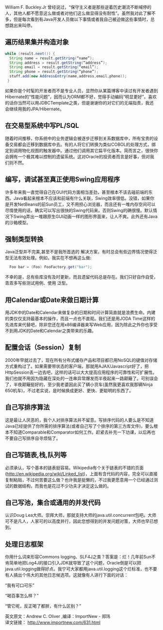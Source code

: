 William F. Buckley.Jr 曾经说过，“保守主义者是那些逆着历史潮流不断喊停的人，其他人都不愿意这么做或者对他们这么做显得没有耐性”。虽然我对此了解不多，但是每次看到有Java开发人员做以下事情或者我自己被迫做这些事情时，总想跳出来叫停。

## 遍历结果集并构造对象

```java  
while (result.next()) {
  String name = result.getString(“name”);
  String address = result.getString(“address”);
  String email = result.getString(“email”);
  String phone = result.getString(“phone”);
  stuff.add(new AddressEntry(name,address,email,phone));
 }
```

如果你是个时髦的开发者而不是专业人员，显然你从某篇博客中读过有开发者遇到Hibernate的“性能问题”，因而认为ORM都不好，觉得手动编码“明显更好”。喜欢的话你当然可以用JDBCTemplate之类，但是谢谢你的对它们的无端指责，我还会继续用我的JPA/Hibernate。

## 在交易型系统中写PL/SQL

随着时间推移，你系统中的业务逻辑会被逐步迁移到关系数据库中，所有宝贵的设备交易都会迁移到数据库中去。有的人将它们转换为类似COBOL的处理方式，绑定到调用物化视图的触发器中。通过他们调用其它扁平化版本。简而言之，很快你会拥有一个极其难以控制的遗留系统。这对Oracle的投资者而言是好事，但对我们则不然。

## 编写，调试甚至真正使用Swing应用程序

许多年来我一直觉得自己在GUI代码方面相当差劲，甚至根本不该去碰前端的东西。Java看起来根本不应该和前端有什么关联，Swing效率很低。没错，如果你是开发NetBeans的前Sun员工，又不用担心浏览器，而且还有一堆内存空间可以尽情使用的话，确实可以写出很快的Swing代码来。否则Swing的确很慢。默认情况下Swing弄出一堆跟原生GUI动画一样的图形界面来，让人不爽。此外还有Java的沙箱模型。

## 强制类型转换

Java泛型并不完美,甚至不是我所首选的 解决方案，有时总会有些边界情况使得泛型无法有效处理。例如，我实在不想再这么做:
```java  
  Foo bar = (Foo) FooFactory.get("bar");
```  

不幸的是，总有些库没有及时更新，而且遗留代码总是存在。我们只好自作自受，乖乖多写些测试用例、使用 泛型。

## 用Calendar或Date来做日期计算

用JDK中的Date和Calendar来做复杂的日期和时间计算简直就是浪费生命。内建的类仅仅支持最基本的操作，而且一点也不直观。我们还是用JODA Time这样的先进库来代替吧，除非您还在用x86编译器来写Web应用，因为除此之外你也享受不到用JDK的Date和Calendar之类带来的乐趣。

## 配置会话（Session）复制

2000年早就过去了，现在所有分布式缓存产品和项目都已用NoSQL的键值对存储方式重构过了。如果需要带状态的客户端，那就用AJAX/Javascript好了，把HttpSession丢一边去吧，这样的话可以大大提高应用程序的可靠性和可扩展性。我们也就不用因为隐藏在深处的一连串异常爆发而半夜起来一路颠簸了。可别误会了，半夜颠簸挺好的，至少我老婆因此买了辆小货车(虽然我更喜欢我那辆Ninja 650机车)，不过老实说，是时候换成更好、更快、更聪明的东西了。

## 自己写排序算法

这是最让人厌恶的，我个人对排序算法并不留意。写排序代码的人要么是不知道Java已经提供了你所需的排序算法(或者自己写了个排序的第三方库文件)，要么根本不知道Comparable和Comparator如何工作。赶紧去补充一下功课，以后再也不要自己写排序自寻烦恼了。

## 自己写链表,栈,队列等
必须承认，写个基本的链表挺容易。Wikipedia有个关于链表的不错的页面(http://en.wikipedia.org/wiki/Linked_list)，上面有含代码的内容，完全可以直接复制粘贴，不过何苦要这么做？也许我是挺懒的，不过我更愿意用一个已经通过测试的数据结构，而我也是花过不少功夫才决定这么做的。

## 自己写池，集合或通用的并发代码

认识Doug Lea大师。崇拜大师，那就支持大师的java.util.concurrent包吧。大师可不是凡人，人家可的以高度并行，因此您想得到的并发问题对策，大师也早已想到。

## 处理日志框架

你用什么词来形容Commons logging、SLF4J之类？答案是：烂！几年前Sun不肯简单地把Log4J的接口引入JDK就导致了这个问题，Oracle倒是可以把java.util.logging做得好点。我宁可大家都用java.util.logging这个烂标准，也不要有人搞出个伟大的其他日志候选项。这就像有人进行下面的对话：

“我有可口可乐”

“喝百事怎么样？”

“管它呢，反正喝了都胖，有什么区别？”  


英文原文：Andrew C. Oliver ,编译：ImportNew - 郑玮  
译文链接： http://www.importnew.com/631.html